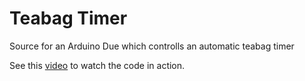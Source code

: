 # Teabag Timer
Source for an Arduino Due which controlls an automatic teabag timer

See this [video](https://youtu.be/0mOxGSfUgF4) to watch the code in action.
